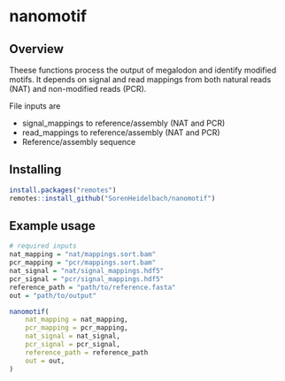# nanomotif

## Overview

Theese functions process the output of megalodon and identify modified motifs. 
It depends on signal and read mappings from both natural reads (NAT) and non-modified reads (PCR).

File inputs are 

- signal_mappings to reference/assembly (NAT and PCR)
- read_mappings to reference/assembly (NAT and PCR)
- Reference/assembly sequence

## Installing

```r
install.packages("remotes")
remotes::install_github("SorenHeidelbach/nanomotif")
```


## Example usage

```r
# required inputs
nat_mapping = "nat/mappings.sort.bam"
pcr_mapping = "pcr/mappings.sort.bam"
nat_signal = "nat/signal_mappings.hdf5"
pcr_signal = "pcr/signal_mappings.hdf5"
reference_path = "path/to/reference.fasta"
out = "path/to/output"

nanomotif(
    nat_mapping = nat_mapping,
    pcr_mapping = pcr_mapping,
    nat_signal = nat_signal,
    pcr_signal = pcr_signal,
    reference_path = reference_path
    out = out,
)


```

